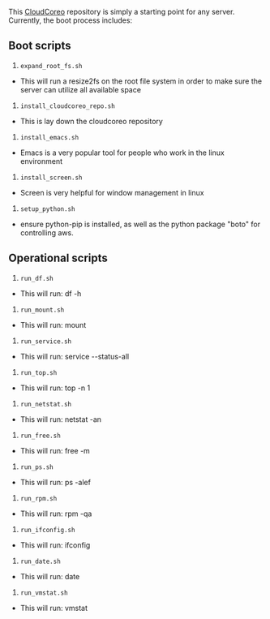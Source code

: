 This [CloudCoreo](http://www.cloudcoreo.com) repository is simply a starting point for any server. Currently, the boot process includes:

## Boot scripts
1. `expand_root_fs.sh`
  - This will run a resize2fs on the root file system in order to make sure the server can 
    utilize all available space
1. `install_cloudcoreo_repo.sh`
  - This is lay down the cloudcoreo repository
1. `install_emacs.sh`
  - Emacs is a very popular tool for people who work in the linux environment
1. `install_screen.sh`
  - Screen is very helpful for window management in linux
1. `setup_python.sh`
  - ensure python-pip is installed, as well as the python package "boto" for controlling aws.

## Operational scripts
1. `run_df.sh`
  - This will run: df -h
1. `run_mount.sh`
  - This will run: mount
1. `run_service.sh`
  - This will run: service --status-all
1. `run_top.sh`
  - This will run: top -n 1
1. `run_netstat.sh`
  - This will run: netstat -an
1. `run_free.sh`
  - This will run: free -m
1. `run_ps.sh`
  - This will run: ps -alef
1. `run_rpm.sh`
  - This will run: rpm -qa
1. `run_ifconfig.sh`
  - This will run: ifconfig
1. `run_date.sh`
  - This will run: date
1. `run_vmstat.sh`
  - This will run: vmstat
